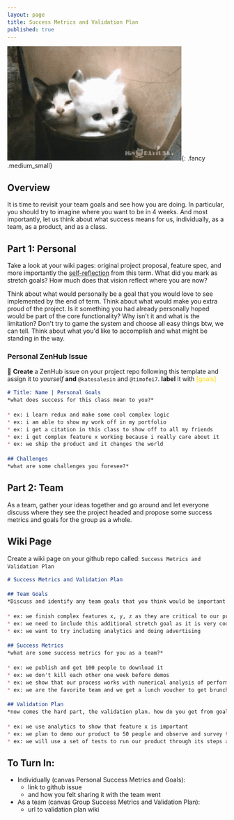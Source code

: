 ```yaml
---
layout: page
title: Success Metrics and Validation Plan
published: true
---
```



![](img/stretch-kittens.gif){: .fancy .medium_small}

## Overview 

It is time to revisit your team goals and see how you are doing.  In particular, you should try to imagine where you want to be in 4 weeks. And most importantly, let us think about what success means for us, individually, as a team, as a product, and as a class.


## Part 1: Personal

Take a look at your wiki pages: original project proposal, feature spec, and more importantly the [self-reflection](project-self-reflection) from this term.   What did you mark as stretch goals?  How much does that vision reflect where you are now?

Think about what would personally be a goal that you would love to see implemented by the end of term.  Think about what would make you extra proud of the project.  Is it something you had already personally hoped would be part of the core functionality?  Why isn't it and what is the limitation?  Don't try to game the system and choose all easy things btw, we can tell. Think about what you'd like to accomplish and what might be standing in the way.


### Personal ZenHub Issue

🚀 **Create** a ZenHub issue on your project repo following this template and assign it to *yourself* **and** `@katesalesin` and `@timofei7`. **label** it with <span style="color: gold">[goals]</span>

```markdown
# Title: Name | Personal Goals
*what does success for this class mean to you?*

* ex: i learn redux and make some cool complex logic
* ex: i am able to show my work off in my portfolio
* ex: i get a citation in this class to show off to all my friends
* ex: i get complex feature x working because i really care about it
* ex: we ship the product and it changes the world

## Challenges
*what are some challenges you foresee?*
```


## Part 2: Team

As a team, gather your ideas together and go around and let everyone discuss where they see the project headed and propose some success metrics and goals for the group as a whole. 

## Wiki Page

Create a wiki page on your github repo called: `Success Metrics and Validation Plan`


```markdown
# Success Metrics and Validation Plan

## Team Goals
*Discuss and identify any team goals that you think would be important to tackle.*

* ex: we finish complex features x, y, z as they are critical to our product
* ex: we need to include this additional stretch goal as it is very cool
* ex: we want to try including analytics and doing advertising

## Success Metrics
*what are some success metrics for you as a team?*

* ex: we publish and get 100 people to download it
* ex: we don't kill each other one week before demos
* ex: we show that our process works with numerical analysis of performance data
* ex: we are the favorite team and we get a lunch voucher to get brunch with the prof

## Validation Plan
*now comes the hard part, the validation plan. how do you get from goals to success metrics that are validated? this can be user testing, performance metrics, a public demo, etc. if you feel stuck talk to us about it.*

* ex: we use analytics to show that feature x is important
* ex: we plan to demo our product to 50 people and observe and survey them to show that our product is impactful
* ex: we will use a set of tests to run our product through its steps and see how it performs in a preset number of situations

```


## To Turn In:
* Individually (canvas Personal Success Metrics and Goals):
  * link to github issue
  * and how you felt sharing it with the team went
* As a team (canvas Group Success Metrics and Validation Plan):
    * url to validation plan wiki

